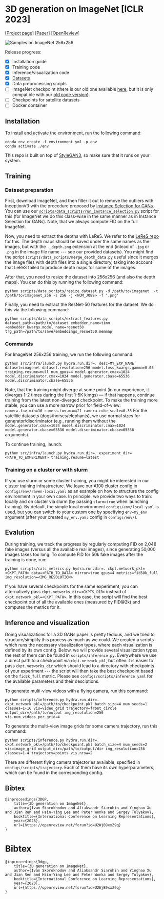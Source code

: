 # 3D generation on ImageNet [ICLR 2023]

<a href="https://snap-research.github.io/3dgp" target="_blank">[Project page]</a>
<a href="https://snap-research.github.io/3dgp/3dgp-paper.pdf" target="_blank">[Paper]</a>
<a href="https://openreview.net/forum?id=U2WjB9xxZ9q" target="_blank">[OpenReview]</a>

![Samples on ImageNet 256x256](assets/imagenet.gif)

Release progress:
- [x] Installation guide
- [x] Training code
- [x] Inference/visualization code
- [x] [Datasets](https://drive.google.com/drive/folders/1yAMr1Us9gD6F5P0lCd5qiouyZ9gT5P_n)
- [x] Data preprocessing scripts
- [ ] ImageNet checkpoint (there is our old one available [here](https://drive.google.com/file/d/1xNnnCV-XCRxm1dP1rl0n3v7sKnh7tdec/view?usp=share_link), but it is only compatible with our [old code version](https://drive.google.com/file/d/1AtbJPZ852wTTT7q8zLXuachWhnxw1J6K/view?usp=share_link)).
- [ ] Checkpoints for satellite datasets
- [ ] Docker container

## Installation

To install and activate the environment, run the following command:
```
conda env create -f environment.yml -p env
conda activate ./env
```
This repo is built on top of [StyleGAN3](https://github.com/NVlabs/stylegan3), so make sure that it runs on your system.

## Training

### Dataset preparation

First, download ImageNet, and then filter it out to remove the outliers with InceptionV3 with the procedure proposed by [Instance Selection for GANs](https://arxiv.org/abs/2007.15255).
You can use our [`scripts/data_scripts/run_instance_selection.py`](https://github.com/snap-research/3dgp/blob/main/scripts/data_scripts/run_instance_selection.py) script for this (for ImageNet we do this class-wise in the same manner as in Instance Selection for GANs).
Note, that we always compute FID on the full ImageNet.

Now, you need to extract the depths with LeReS.
We refer to the [LeReS repo](https://github.com/aim-uofa/AdelaiDepth) for this.
The depth maps should be saved under the same names as the images, but with the `._depth.png` extension at the end (intead of `.jpg` or `.png` in the image file name --- see our provided datasets).
You might find the script `scripts/data_scripts/merge_depth_data.py` useful since it merges the image files with depth files into a single directory, taking into account that LeReS failed to produce depth maps for some of the images.

After that, you need to resize the dataset into 256x256 (and also the depth maps).
You can do this by running the following command:
```
python scripts/data_scripts/resize_dataset.py -d /path/to/imagenet  -t /path/to/imagenet_256 -s 256 -j <NUM_JOBS> -f '.png'
```

Finally, you need to extract the ResNet-50 features for the dataset.
We do this via the following command:
```
python scripts/data_scripts/extract_features.py dataset_path=/path/to/dataset embedder_name=timm +embedder_kwargs.model_name=resnet50 trg_path=/path/to/save/embeddings_resnet50.memmap
```

### Commands

For ImageNet 256x256 training, we run the following command:
```
python src/infra/launch.py hydra.run.dir=. desc=MY_EXP_NAME dataset=imagenet dataset.resolution=256 model.loss_kwargs.gamma=0.05 training.resume=null num_gpus=4 model.generator.cmax=1024 model.discriminator.cmax=1024 model.generator.cbase=65536 model.discriminator.cbase=65536
```
Note, that the training might diverge at some point (in our experience, it diverges 1-2 times during the first 1-5K kimgs) — if that happens, continue training from the latest non-diverged checkpoint.
To make the training more stable, you can use a more narrow prior for field-of-view: `camera.fov.min=10 camera.fov.max=21 camera.cube_scale=0.35`
For the satellite datasets (dogs/horses/elephants), we use normal sizes for generator/discriminator (e.g., running them without the `model.generator.cmax=1024 model.discriminator.cmax=1024 model.generator.cbase=65536 model.discriminator.cbase=65536` arguments).

To continue training, launch:
```
python src/infra/launch.py hydra.run.dir=. experiment_dir=<PATH_TO_EXPERIMENT> training.resume=latest
```

### Training on a cluster or with slurm

If you use slurm or some cluster training, you might be interested in our cluster training infrastructure.
We leave our A100 cluster config in `configs/env/raven-local.yaml` as an example on how to structure the config environment in your own case.
In principle, we provide two ways to train: locally and on cluster via slurm (by passing `slurm=true` when launching training).
By default, the simple local environment `configs/env/local.yaml` is used, but you can switch to your custom one by specifying `env=my_env` argument (after your created `my_env.yaml` config in `configs/env/`).

## Evalution
During training, we track the progress by regularly computing FID on 2,048 fake images (versus all the available real images), since generating 50,000 images takes too long.
To compute FID for 50k fake images after the training is done, run:
```
python scripts/calc_metrics.py hydra.run.dir=. ckpt.network_pkl=<CKPT_PATH> data=<PATH_TO_DATA> mirror=true gpus=4 metrics=fid50k_full img_resolution=<IMG_RESOLUTION>
```
If you have several checkpoints for the same experiment, you can alternatively pass `ckpt.networks_dir=<CKPTS_DIR>` instead of `ckpt.network_pkl=<CKPT_PATH>`.
In this case, the script will find the best checkpoint out of all the available ones (measured by FID@2k) and computes the metrics for it.

## Inference and visualization

Doing visualizations for a 3D GANs paper is pretty tedious, and we tried to structure/simplify this process as much as we could.
We created a scripts which runs the necessary visualization types, where each visualization is defined by its own config.
Below, we will provide several visualization types, the rest of them can be found in `scripts/inference.py`.
Everywhere we use a direct path to a checkpoint via `ckpt.network_pkl`, but often it is easier to pass `ckpt.networks_dir` which should lead to a directory with checkpoints of your experiment --- the script will then take the best checkpoint based on the `fid2k_full` metric.
Please see `configs/scripts/inference.yaml` for the available parameters and their desciptions.

To generate multi-view videos with a flying camera, run this command:
```
python scripts/inference.py hydra.run.dir=. ckpt.network_pkl=/path/to/checkpoint.pkl batch_size=4 num_seeds=1 classes=1-16 vis=video_grid trajectory=front_circle output_dir=/path/to/output img_resolution=256 vis.num_videos_per_grid=4
```

To generate the multi-view image grids for some camera trajectory, run this command:
```
python scripts/inference.py hydra.run.dir=. ckpt.network_pkl=/path/to/checkpoint.pkl batch_size=4 num_seeds=2 vis=image_grid output_dir=/path/to/output/dir img_resolution=256 classes=1-4 trajectory=points vis.nrow=2
```

There are different flying camera trajectories available, specified in `configs/scripts/trajectory`.
Each of them have its own hyperparameters, which can be found in the corresponding config.

## Bibtex

```
@inproceedings{3DGP,
    title={3D generation on ImageNet},
    author={Ivan Skorokhodov and Aliaksandr Siarohin and Yinghao Xu and Jian Ren and Hsin-Ying Lee and Peter Wonka and Sergey Tulyakov},
    booktitle={International Conference on Learning Representations},
    year={2023},
    url={https://openreview.net/forum?id=U2WjB9xxZ9q}
}
```


# Bibtex
```
@inproceedings{3dgp,
    title={3D generation on ImageNet},
    author={Ivan Skorokhodov and Aliaksandr Siarohin and Yinghao Xu and Jian Ren and Hsin-Ying Lee and Peter Wonka and Sergey Tulyakov},
    booktitle={International Conference on Learning Representations},
    year={2023},
    url={https://openreview.net/forum?id=U2WjB9xxZ9q}
}
```
